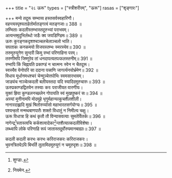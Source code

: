 +++
title = "२८ ऊरू"
types = ["स्त्रीशरीरम्", "ऊरू"]
rasas = ["शृङ्गारः"]

+++
मन्ये तदूरू सम्भाव्य हस्तसर्वस्वहारिणौ।  
वहन्त्यस्पृश्यताहेतोर्मातङ्गत्वं मतङ्गजाः॥ 388 ॥  
लम्भिताः कदलीस्तम्भास्तदूरुभ्यां पराभवम्।  
अत्यन्तमृदुभिर्लब्धो जडैः क्व जयडिण्डिमः॥ 389 ॥  
ऊरुः कुरङ्गकदृशश्चञ्चलचेलाञ्चलो भाति।  
सपताकः कनकमयो विजयस्तम्भः स्मरस्येव॥ 390 ॥  
तरुमूरुयुगेण सुन्दरी किमु रम्भां परिणाहिना परम्।  
तरुणीमपि जिष्णुरेव तां धनदापत्यतपःफलस्तनीम्॥ 391 ॥  
रम्भापि किं चिह्नयति प्रकाण्डं न चात्मनः स्वेन न चैतदूरू।  
स्वस्यैव येनोपरि सा ददाना पत्त्राणि जागर्त्यनयोर्भ्रमेण॥ 392 ॥  
विधाय मूर्धानमधश्चरं चेन्मुञ्चेत्तपोभिः स्वमसारभावम्।  
जाड्यंच नाञ्चेत्कदली बलीयस्तदा यदि स्यादिदमूरुचारुः॥ 393 ॥  
ऊरुप्रकाण्डद्वितयेन तस्याः करः पराजीयत वारणीयः।  
युक्तं ह्रिया कुण्डलनच्छलेन गोपायति स्वं मुखपुष्करं सः॥ 394 ॥  
अस्यां मुनीनामपि मोदमूहे भृगुर्महान्यत्कुचशैलशीली।  
नानारदाह्लादि मुखं श्रितोरुर्व्यासो महाभारतसर्गयोग्यः॥ 395 ॥  
पश्यन्हतो मन्मथबाणपातैः शक्तो विधातुं न निमील्य चक्षुः।  
ऊरू विधात्रा हि कथं कृतौ तौ विन्यासवत्याः सुमतेर्वितर्कः॥ 396 ॥  
नागेन्द्र[^3]स्तास्त्वचि कर्कशत्वादेका[^4]न्तशैत्यात्कदलीविशेषाः।  
लब्ध्वापि लोके परिणाहि रूपं जातास्तदूर्वोरुपमानबाह्याः॥ 397 ॥  
  
[^3]: शुण्डाः.

[^4]: नियमेन.

कदली कदली करभः करभः करिराजकरः करिराजकरः।  
भुवनत्रितयेऽपि बिभर्ति तुलामिदमूरुयुगं न चमूरुदृशः॥ 398 ॥  